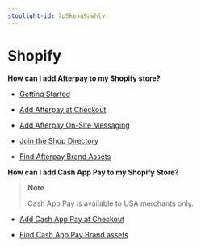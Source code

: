 ```yaml
---
stoplight-id: 7p5kenq9awhlv
---
```


# Shopify

**How can I add Afterpay to my Shopify store?**

* [Getting Started](Shopify-Getting-Started.md)

* [Add Afterpay at Checkout](Shopify-Add-Payment-Option.md)

* [Add Afterpay On-Site Messaging](Shopify-Afterpay-On-Site-Messaging-App.md)

* [Join the Shop Directory](../../MARKETING/Shop-Directory.md)

* [Find Afterpay Brand Assets](../../MARKETING/Brand-Assets.md)

**How can I add Cash App Pay to my Shopify Store?**

<!-- theme: info-->
> **Note**
> 
> Cash App Pay is available to USA merchants only.

* [Add Cash App Pay at Checkout](Shopify-Cash-App-Pay-Integration.md)

* [Find Cash App Pay Brand assets](https://developers.cash.app/docs/api/resources/Cash-App-Pay-assets)